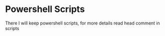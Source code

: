 # Powershell Scripts

There I will keep powershell scripts, for more details read head comment in scripts